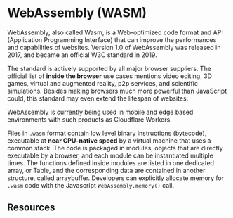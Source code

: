 # WebAssembly (WASM)

WebAssembly, also called Wasm, is a Web-optimized code format and API (Application Programming Interface) that can improve the performances and capabilities of websites. Version 1.0 of WebAssembly was released in 2017, and became an official W3C standard in 2019.

The standard is actively supported by all major browser suppliers. The official list of **inside the browser** use cases mentions video editing, 3D games, virtual and augmented reality, p2p services, and scientific simulations. Besides making browsers much more powerful than JavaScript could, this standard may even extend the lifespan of websites.

WebAssembly is currently being used in mobile and edge based environments with such products as Cloudflare Workers.

Files in `.wasm` format contain low level binary instructions (bytecode), executable at **near CPU-native speed** by a virtual machine that uses a common stack. The code is packaged in modules, objects that are directly executable by a browser, and each module can be instantiated multiple times. The functions defined inside modules are listed in one dedicated array, or Table, and the corresponding data are contained in another structure, called arraybuffer. Developers can explicitly allocate memory for `.wasm` code with the Javascript `WebAssembly.memory()` call.

## Resources

